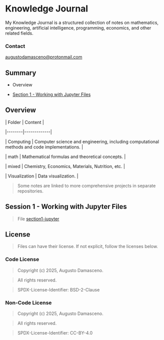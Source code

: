 # Knowledge Journal

My Knowledge Journal is a structured collection of notes on mathematics, engineering, artificial intelligence, programming, economics, and other related fields.



### Contact

[augustodamasceno@protonmail.com](mailto:augustodamasceno@protonmail.com)



## Summary  

* Overview  

* [Section 1 - Working with Jupyter Files](section1-jupyter.md)  



## Overview  



| Folder | Content |  

|--------|-------------|  

| Computing | Computer science and engineering, including computational methods and code implementations. |  

| math | Mathematical formulas and theoretical concepts. |    

| mixed | Chemistry, Economics, Materials, Nutrition, etc. |  

| Visualization | Data visualization. |  


> Some notes are linked to more comprehensive projects in separate repositories.  



## **Session 1 - Working with Jupyter Files**

> File [section1-jupyter](section1-jupyter.md)



## License

> Files can have their license. If not explicit, follow the licenses below.  



### **Code License**

> Copyright (c) 2025, Augusto Damasceno.  

> All rights reserved.   

> SPDX-License-Identifier: BSD-2-Clause



### **Non-Code License**

> Copyright (c) 2025, Augusto Damasceno.  

> All rights reserved.  

> SPDX-License-Identifier: CC-BY-4.0  



